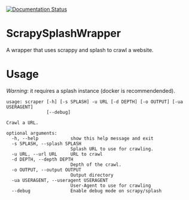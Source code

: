 [![Documentation Status](https://readthedocs.org/projects/scrapysplashwrapper/badge/?version=latest)](https://scrapysplashwrapper.readthedocs.io/en/latest/?badge=latest)

# ScrapySplashWrapper
A wrapper that uses scrappy and splash to crawl a website.

# Usage

*Warning*: it requires a splash instance (docker is recommendended).

```
usage: scraper [-h] [-s SPLASH] -u URL [-d DEPTH] [-o OUTPUT] [-ua USERAGENT]
               [--debug]

Crawl a URL.

optional arguments:
  -h, --help            show this help message and exit
  -s SPLASH, --splash SPLASH
                        Splash URL to use for crawling.
  -u URL, --url URL     URL to crawl
  -d DEPTH, --depth DEPTH
                        Depth of the crawl.
  -o OUTPUT, --output OUTPUT
                        Output directory
  -ua USERAGENT, --useragent USERAGENT
                        User-Agent to use for crawling
  --debug               Enable debug mode on scrapy/splash

```

